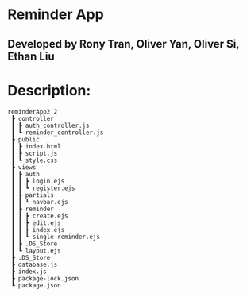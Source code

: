# Reminder App
## Developed by Rony Tran, Oliver Yan, Oliver Si, Ethan Liu
  
# Description:

```
reminderApp2 2
 ┣ controller
 ┃ ┣ auth_controller.js
 ┃ ┗ reminder_controller.js
 ┣ public
 ┃ ┣ index.html
 ┃ ┣ script.js
 ┃ ┗ style.css
 ┣ views
 ┃ ┣ auth
 ┃ ┃ ┣ login.ejs
 ┃ ┃ ┗ register.ejs
 ┃ ┣ partials
 ┃ ┃ ┗ navbar.ejs
 ┃ ┣ reminder
 ┃ ┃ ┣ create.ejs
 ┃ ┃ ┣ edit.ejs
 ┃ ┃ ┣ index.ejs
 ┃ ┃ ┗ single-reminder.ejs
 ┃ ┣ .DS_Store
 ┃ ┗ layout.ejs
 ┣ .DS_Store
 ┣ database.js
 ┣ index.js
 ┣ package-lock.json
 ┗ package.json
 ```
